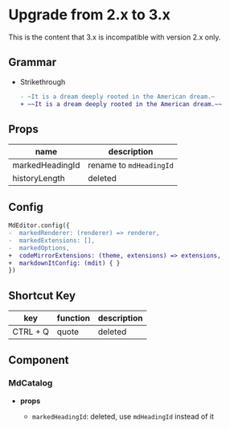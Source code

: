 # Upgrade from 2.x to 3.x

This is the content that 3.x is incompatible with version 2.x only.

## Grammar

- Strikethrough

  ```diff
  - ~It is a dream deeply rooted in the American dream.~
  + ~~It is a dream deeply rooted in the American dream.~~
  ```

## Props

| name            | description             |
| --------------- | ----------------------- |
| markedHeadingId | rename to `mdHeadingId` |
| historyLength   | deleted                 |

## Config

```diff
MdEditor.config({
-  markedRenderer: (renderer) => renderer,
-  markedExtensions: [],
-  markedOptions,
+  codeMirrorExtensions: (theme, extensions) => extensions,
+  markdownItConfig: (mdit) { }
})
```

## Shortcut Key

| key      | function | description |
| -------- | -------- | ----------- |
| CTRL + Q | quote    | deleted     |

## Component

### MdCatalog

- **props**

  - `markedHeadingId`: deleted, use `mdHeadingId` instead of it
